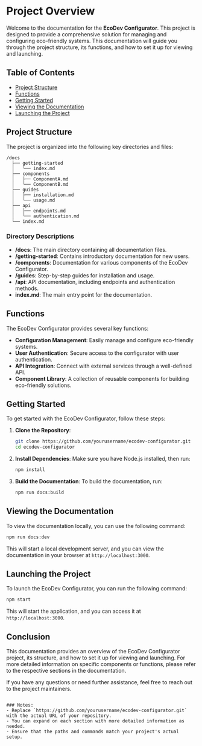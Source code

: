 # Project Overview

Welcome to the documentation for the **EcoDev Configurator**. This project is designed to provide a comprehensive solution for managing and configuring eco-friendly systems. This documentation will guide you through the project structure, its functions, and how to set it up for viewing and launching.

## Table of Contents

- [Project Structure](#project-structure)
- [Functions](#functions)
- [Getting Started](#getting-started)
- [Viewing the Documentation](#viewing-the-documentation)
- [Launching the Project](#launching-the-project)

## Project Structure

The project is organized into the following key directories and files:

```
/docs
  ├── getting-started
  │   └── index.md
  ├── components
  │   ├── ComponentA.md
  │   └── ComponentB.md
  ├── guides
  │   ├── installation.md
  │   └── usage.md
  ├── api
  │   ├── endpoints.md
  │   └── authentication.md
  └── index.md
```

### Directory Descriptions

- **/docs**: The main directory containing all documentation files.
- **/getting-started**: Contains introductory documentation for new users.
- **/components**: Documentation for various components of the EcoDev Configurator.
- **/guides**: Step-by-step guides for installation and usage.
- **/api**: API documentation, including endpoints and authentication methods.
- **index.md**: The main entry point for the documentation.

## Functions

The EcoDev Configurator provides several key functions:

- **Configuration Management**: Easily manage and configure eco-friendly systems.
- **User Authentication**: Secure access to the configurator with user authentication.
- **API Integration**: Connect with external services through a well-defined API.
- **Component Library**: A collection of reusable components for building eco-friendly solutions.

## Getting Started

To get started with the EcoDev Configurator, follow these steps:

1. **Clone the Repository**:
   ```bash
   git clone https://github.com/yourusername/ecodev-configurator.git
   cd ecodev-configurator
   ```

2. **Install Dependencies**:
   Make sure you have Node.js installed, then run:
   ```bash
   npm install
   ```

3. **Build the Documentation**:
   To build the documentation, run:
   ```bash
   npm run docs:build
   ```

## Viewing the Documentation

To view the documentation locally, you can use the following command:

```bash
npm run docs:dev
```

This will start a local development server, and you can view the documentation in your browser at `http://localhost:3000`.

## Launching the Project

To launch the EcoDev Configurator, you can run the following command:

```bash
npm start
```

This will start the application, and you can access it at `http://localhost:3000`.

## Conclusion

This documentation provides an overview of the EcoDev Configurator project, its structure, and how to set it up for viewing and launching. For more detailed information on specific components or functions, please refer to the respective sections in the documentation.

If you have any questions or need further assistance, feel free to reach out to the project maintainers.
```

### Notes:
- Replace `https://github.com/yourusername/ecodev-configurator.git` with the actual URL of your repository.
- You can expand on each section with more detailed information as needed.
- Ensure that the paths and commands match your project's actual setup.